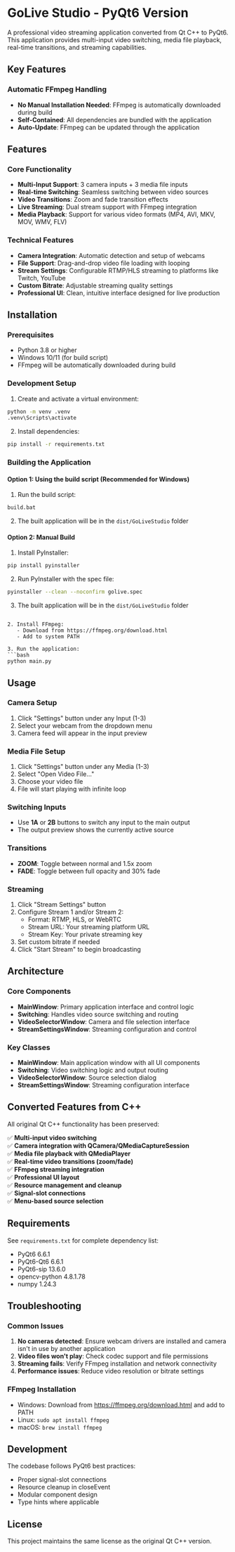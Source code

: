 # GoLive Studio - PyQt6 Version

A professional video streaming application converted from Qt C++ to PyQt6. This application provides multi-input video switching, media file playback, real-time transitions, and streaming capabilities.

## Key Features

### Automatic FFmpeg Handling
- **No Manual Installation Needed**: FFmpeg is automatically downloaded during build
- **Self-Contained**: All dependencies are bundled with the application
- **Auto-Update**: FFmpeg can be updated through the application

## Features

### Core Functionality
- **Multi-Input Support**: 3 camera inputs + 3 media file inputs
- **Real-time Switching**: Seamless switching between video sources
- **Video Transitions**: Zoom and fade transition effects
- **Live Streaming**: Dual stream support with FFmpeg integration
- **Media Playback**: Support for various video formats (MP4, AVI, MKV, MOV, WMV, FLV)

### Technical Features
- **Camera Integration**: Automatic detection and setup of webcams
- **File Support**: Drag-and-drop video file loading with looping
- **Stream Settings**: Configurable RTMP/HLS streaming to platforms like Twitch, YouTube
- **Custom Bitrate**: Adjustable streaming quality settings
- **Professional UI**: Clean, intuitive interface designed for live production

## Installation

### Prerequisites
- Python 3.8 or higher
- Windows 10/11 (for build script)
- FFmpeg will be automatically downloaded during build

### Development Setup
1. Create and activate a virtual environment:
```bash
python -m venv .venv
.venv\Scripts\activate
```

2. Install dependencies:
```bash
pip install -r requirements.txt
```

### Building the Application

#### Option 1: Using the build script (Recommended for Windows)
1. Run the build script:
```bash
build.bat
```

2. The built application will be in the `dist/GoLiveStudio` folder

#### Option 2: Manual Build
1. Install PyInstaller:
```bash
pip install pyinstaller
```

2. Run PyInstaller with the spec file:
```bash
pyinstaller --clean --noconfirm golive.spec
```

3. The built application will be in the `dist/GoLiveStudio` folder
```

2. Install FFmpeg:
   - Download from https://ffmpeg.org/download.html
   - Add to system PATH

3. Run the application:
```bash
python main.py
```

## Usage

### Camera Setup
1. Click "Settings" button under any Input (1-3)
2. Select your webcam from the dropdown menu
3. Camera feed will appear in the input preview

### Media File Setup
1. Click "Settings" button under any Media (1-3)
2. Select "Open Video File..." 
3. Choose your video file
4. File will start playing with infinite loop

### Switching Inputs
- Use **1A** or **2B** buttons to switch any input to the main output
- The output preview shows the currently active source

### Transitions
- **ZOOM**: Toggle between normal and 1.5x zoom
- **FADE**: Toggle between full opacity and 30% fade

### Streaming
1. Click "Stream Settings" button
2. Configure Stream 1 and/or Stream 2:
   - Format: RTMP, HLS, or WebRTC
   - Stream URL: Your streaming platform URL
   - Stream Key: Your private streaming key
3. Set custom bitrate if needed
4. Click "Start Stream" to begin broadcasting

## Architecture

### Core Components
- **MainWindow**: Primary application interface and control logic
- **Switching**: Handles video source switching and routing
- **VideoSelectorWindow**: Camera and file selection interface
- **StreamSettingsWindow**: Streaming configuration and control

### Key Classes
- **MainWindow**: Main application window with all UI components
- **Switching**: Video switching logic and output routing
- **VideoSelectorWindow**: Source selection dialog
- **StreamSettingsWindow**: Streaming configuration interface

## Converted Features from C++

All original Qt C++ functionality has been preserved:

✅ **Multi-input video switching**  
✅ **Camera integration with QCamera/QMediaCaptureSession**  
✅ **Media file playback with QMediaPlayer**  
✅ **Real-time video transitions (zoom/fade)**  
✅ **FFmpeg streaming integration**  
✅ **Professional UI layout**  
✅ **Resource management and cleanup**  
✅ **Signal-slot connections**  
✅ **Menu-based source selection**  

## Requirements

See `requirements.txt` for complete dependency list:
- PyQt6 6.6.1
- PyQt6-Qt6 6.6.1  
- PyQt6-sip 13.6.0
- opencv-python 4.8.1.78
- numpy 1.24.3

## Troubleshooting

### Common Issues
1. **No cameras detected**: Ensure webcam drivers are installed and camera isn't in use by another application
2. **Video files won't play**: Check codec support and file permissions
3. **Streaming fails**: Verify FFmpeg installation and network connectivity
4. **Performance issues**: Reduce video resolution or bitrate settings

### FFmpeg Installation
- Windows: Download from https://ffmpeg.org/download.html and add to PATH
- Linux: `sudo apt install ffmpeg`
- macOS: `brew install ffmpeg`

## Development

The codebase follows PyQt6 best practices:
- Proper signal-slot connections
- Resource cleanup in closeEvent
- Modular component design
- Type hints where applicable

## License

This project maintains the same license as the original Qt C++ version.
